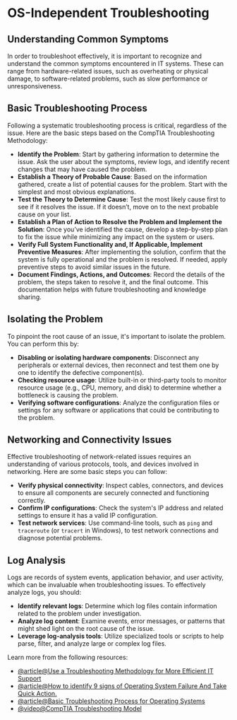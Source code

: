 # OS-Independent Troubleshooting

## Understanding Common Symptoms

In order to troubleshoot effectively, it is important to recognize and understand the common symptoms encountered in IT systems. These can range from hardware-related issues, such as overheating or physical damage, to software-related problems, such as slow performance or unresponsiveness.

## Basic Troubleshooting Process

Following a systematic troubleshooting process is critical, regardless of the issue. Here are the basic steps based on the CompTIA Troubleshooting Methodology:

- **Identify the Problem**: Start by gathering information to determine the issue. Ask the user about the symptoms, review logs, and identify recent changes that may have caused the problem.
- **Establish a Theory of Probable Cause**: Based on the information gathered, create a list of potential causes for the problem. Start with the simplest and most obvious explanations.
- **Test the Theory to Determine Cause**: Test the most likely cause first to see if it resolves the issue. If it doesn’t, move on to the next probable cause on your list.
- **Establish a Plan of Action to Resolve the Problem and Implement the Solution**: Once you’ve identified the cause, develop a step-by-step plan to fix the issue while minimizing any impact on the system or users.
- **Verify Full System Functionality and, If Applicable, Implement Preventive Measures**: After implementing the solution, confirm that the system is fully operational and the problem is resolved. If needed, apply preventive steps to avoid similar issues in the future.
- **Document Findings, Actions, and Outcomes**: Record the details of the problem, the steps taken to resolve it, and the final outcome. This documentation helps with future troubleshooting and knowledge sharing.

## Isolating the Problem

To pinpoint the root cause of an issue, it's important to isolate the problem. You can perform this by:

- **Disabling or isolating hardware components**: Disconnect any peripherals or external devices, then reconnect and test them one by one to identify the defective component(s).
- **Checking resource usage**: Utilize built-in or third-party tools to monitor resource usage (e.g., CPU, memory, and disk) to determine whether a bottleneck is causing the problem.
- **Verifying software configurations**: Analyze the configuration files or settings for any software or applications that could be contributing to the problem.

## Networking and Connectivity Issues

Effective troubleshooting of network-related issues requires an understanding of various protocols, tools, and devices involved in networking. Here are some basic steps you can follow:

- **Verify physical connectivity**: Inspect cables, connectors, and devices to ensure all components are securely connected and functioning correctly.
- **Confirm IP configurations**: Check the system's IP address and related settings to ensure it has a valid IP configuration.
- **Test network services**: Use command-line tools, such as `ping` and `traceroute` (or `tracert` in Windows), to test network connections and diagnose potential problems.

## Log Analysis

Logs are records of system events, application behavior, and user activity, which can be invaluable when troubleshooting issues. To effectively analyze logs, you should:

- **Identify relevant logs**: Determine which log files contain information related to the problem under investigation.
- **Analyze log content**: Examine events, error messages, or patterns that might shed light on the root cause of the issue.
- **Leverage log-analysis tools**: Utilize specialized tools or scripts to help parse, filter, and analyze large or complex log files.

Learn more from the following resources:

- [@article@Use a Troubleshooting Methodology for More Efficient IT Support](https://www.comptia.org/blog/troubleshooting-methodology)
- [@article@How to identify 9 signs of Operating System Failure And Take Quick Action.](https://bro4u.com/blog/how-to-identify-9-signs-of-operating-system)
- [@article@Basic Troubleshooting Process for Operating Systems](https://cdnsm5-ss6.sharpschool.com/userfiles/servers/server_20856499/file/teacher%20pages/lindsay%20dolezal/it%20essentials/5.6.pdf)
- [@video@CompTIA Troubleshooting Model](https://www.youtube.com/watch?v=bdQplkceM4k&ab_channel=ITFreeTraining)
